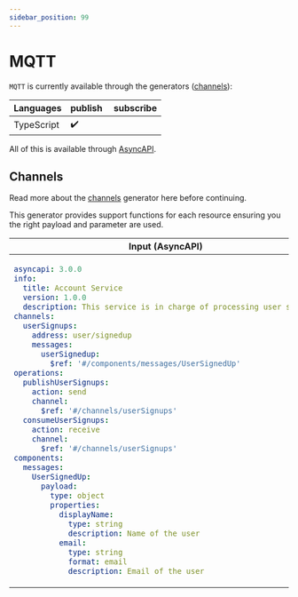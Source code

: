```yaml
---
sidebar_position: 99
---
```


# MQTT
`MQTT` is currently available through the generators ([channels](#channels)):

| **Languages** | publish | subscribe |
|---|---|---|
| TypeScript | ✔️ |  |

All of this is available through [AsyncAPI](../inputs/asyncapi.md).

## Channels
Read more about the [channels](../generators/channels.md) generator here before continuing.

This generator provides support functions for each resource ensuring you the right payload and parameter are used. 

<table>
<thead>
  <tr>
    <th>Input (AsyncAPI)</th>
    <th>Using the code</th>
  </tr>
</thead>
<tbody>
  <tr>
    <td>

```yaml
asyncapi: 3.0.0
info:
  title: Account Service
  version: 1.0.0
  description: This service is in charge of processing user signups
channels:
  userSignups:
    address: user/signedup
    messages:
      userSignedup:
        $ref: '#/components/messages/UserSignedUp'
operations:
  publishUserSignups:
    action: send
    channel:
      $ref: '#/channels/userSignups'
  consumeUserSignups:
    action: receive
    channel:
      $ref: '#/channels/userSignups'
components:
  messages:
    UserSignedUp:
      payload:
        type: object
        properties:
          displayName:
            type: string
            description: Name of the user
          email:
            type: string
            format: email
            description: Email of the user

```
</td>
    <td>

```ts
import * as MqttClient from 'mqtt';
// Location depends on the payload generator configurations
import { UserSignedup } from './__gen__/payloads/UserSignedup';
// Location depends on the channel generator configurations
import { Protocols } from './__gen__/channels';
const { mqtt } = Protocols;
const { produceToPublishUserSignups } = mqtt;

/**
 * Setup the regular client
 */
const client = await MqttClient.connectAsync("mqtt://0.0.0.0:1883");

const myPayload = new UserSignedup({displayName: 'test', email: 'test@test.dk'});
const myParameters = new UserSignedUpParameters({userId: 'test'});

// Produce the messages with the generated channel function
const producer = await produceToPublishUserSignups(myPayload, myParameters, kafkaClient);
```	
</td>
  </tr>
</tbody>
</table>